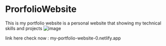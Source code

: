 # ProrfolioWebsite
This is my portfolio website is a personal website that showing my technical skills and projects
![image](https://user-images.githubusercontent.com/102310770/233983456-6abf8652-0ffc-4489-84a2-9d417028763e.png)

link here check now : my-portfolio-website-0.netlify.app
